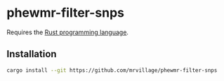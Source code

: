 # phewmr-filter-snps

Requires the [Rust programming language](https://www.rust-lang.org/).

## Installation

```bash
cargo install --git https://github.com/mrvillage/phewmr-filter-snps
```
